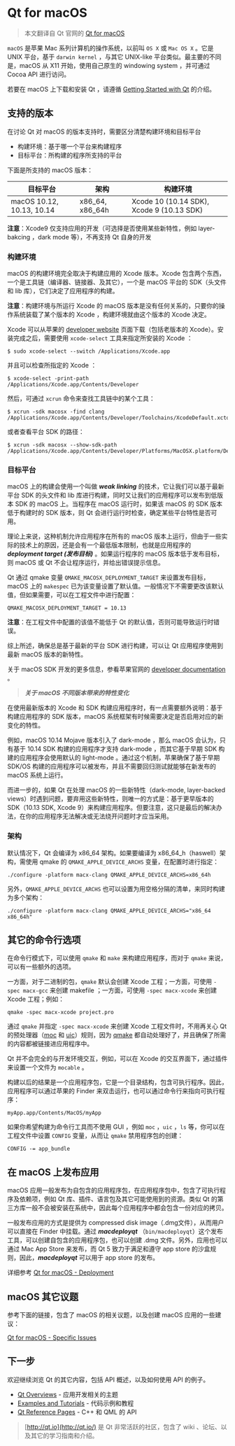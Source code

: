 # Qt for macOS

> 本文翻译自 Qt 官网的 [Qt for macOS](https://doc.qt.io/qt-5/macos.html) 



`macOS` 是苹果 Mac 系列计算机的操作系统，以前叫 `OS X` 或 `Mac OS X` 。它是 UNIX 平台，基于 `darwin kernel` ，与其它 UNIX-like 平台类似。最主要的不同是，macOS 从 X11 开始，使用自己原生的 windowing system ，并可通过 Cocoa API 进行访问。



若要在 macOS 上下载和安装 Qt ，请遵循 [Getting Started with Qt](https://doc.qt.io/qt-5/gettingstarted.html#) 的介绍。



## 支持的版本

在讨论 Qt 对 macOS 的版本支持时，需要区分清楚构建环境和目标平台

- 构建环境：基于哪一个平台来构建程序
- 目标平台：所构建的程序所支持的平台



下面是所支持的 macOS 版本：

| 目标平台 | 架构 | 构建环境 |
| ----- | ------ | ------ |
| macOS 10.12, 10.13, 10.14 | x86_64, x86_64h | Xcode 10 (10.14 SDK), Xcode 9 (10.13 SDK) |



**注意**：Xcode9 仅支持应用的开发（可选择是否使用某些新特性，例如 layer-bakcing ，dark mode 等），不再支持 Qt 自身的开发



### 构建环境

macOS 的构建环境完全取决于构建应用的 Xcode 版本。Xcode 包含两个东西，一个是工具链（编译器、链接器、及其它），一个是 macOS 平台的 SDK（头文件和 lib 库），它们决定了应用程序的构建。



**注意**：构建环境与所运行 Xcode 的 macOS 版本是没有任何关系的，只要你的操作系统装载了某个版本的 Xcode ，构建环境就由这个版本的 Xcode 决定。



Xcode 可以从苹果的 [developer website](https://developer.apple.com/download/) 页面下载（包括老版本的 Xcode）。安装完成之后，需要使用 `xcode-select` 工具来指定所安装的 Xcode ：

```shell
$ sudo xcode-select --switch /Applications/Xcode.app
```

并且可以检查所指定的 Xcode ：

```shell
$ xcode-select -print-path
/Applications/Xcode.app/Contents/Developer
```

然后，可通过 `xcrun` 命令来查找工具链中的某个工具：

```shell
$ xcrun -sdk macosx -find clang
/Applications/Xcode.app/Contents/Developer/Toolchains/XcodeDefault.xctoolchain/usr/bin/clang
```

或者查看平台 SDK 的路径：

```shell
$ xcrun -sdk macosx --show-sdk-path
/Applications/Xcode.app/Contents/Developer/Platforms/MacOSX.platform/Developer/SDKs/MacOSX10.14.sdk
```



### 目标平台

macOS 上的构建会使用一个叫做 ***weak linking*** 的技术，它让我们可以基于最新平台 SDK 的头文件和 lib 库进行构建，同时又让我们的应用程序可以发布到低版本 SDK 的 macOS 上。当程序在 macOS 运行时，如果该 macOS 的 SDK 版本低于构建时的 SDK 版本，则 Qt 会进行运行时检查，确定某些平台特性是否可用。



理论上来说，这种机制允许应用程序在所有的 macOS 版本上运行，但由于一些实际的技术上的原因，还是会有一个最低版本限制，也就是应用程序的 ***deployment target (发布目标)*** 。如果运行程序的 macOS 版本低于发布目标，则 macOS 或 Qt 不会让程序运行，并给出错误提示信息。



Qt 通过 qmake 变量 `QMAKE_MACOSX_DEPLOYMENT_TARGET` 来设置发布目标，macOS 上的 `makespec` 已为该变量设置了默认值。一般情况下不需要更改该默认值，但如果需要，可以在工程文件中进行配置：

```shell
QMAKE_MACOSX_DEPLOYMENT_TARGET = 10.13
```

**注意**：在工程文件中配置的该值不能低于 Qt 的默认值，否则可能导致运行时错误。



综上所述，确保总是基于最新的平台 SDK 进行构建，可以让 Qt 应用程序使用到最新 macOS 版本的新特性。



关于 macOS SDK 开发的更多信息，参看苹果官网的 [developer documentation](https://developer.apple.com/library/mac/#documentation/DeveloperTools/Conceptual/cross_development/Introduction/Introduction.html) 。



> ***关于 macOS 不同版本带来的特性变化***

在使用最新版本的 Xcode 和 SDK 构建应用程序时，有一点需要额外说明：基于构建应用程序的 SDK 版本，macOS 系统框架有时候需要决定是否启用对应的新变化的特性。



例如，macOS 10.14 Mojave 版本引入了 dark-mode ，那么 macOS 会认为，只有基于 10.14 SDK 构建的应用程序才支持 dark-mode ，而其它基于早期 SDK 构建的应用程序会使用默认的 light-mode 。通过这个机制，苹果确保了基于早期 SDK/OS 构建的应用程序可以被发布，并且不需要回归测试就能够在新发布的 macOS 系统上运行。



而进一步的，如果 Qt 在处理 macOS 的一些新特性（dark-mode, layer-backed views）时遇到问题，要弃用这些新特性，则唯一的方式是：基于更早版本的 SDK（10.13 SDK, Xcode 9）来构建应用程序。但要注意，这只是最后的解决办法，在你的应用程序无法解决或无法绕开问题时才应当采用。



### 架构

默认情况下，Qt 会编译为 x86_64 架构。如果要编译为 x86_64_h（haswell）架构，需使用 qmake 的 `QMAKE_APPLE_DEVICE_ARCHS` 变量，在配置时进行指定：

```shell
./configure -platform macx-clang QMAKE_APPLE_DEVICE_ARCHS=x86_64h
```

另外，`QMAKE_APPLE_DEVICE_ARCHS` 也可以设置为用空格分隔的清单，来同时构建为多个架构：

```shell
./configure -platform macx-clang QMAKE_APPLE_DEVICE_ARCHS="x86_64 x86_64h"
```



## 其它的命令行选项

在命令行模式下，可以使用 `qmake` 和 `make` 来构建应用程序，而对于 `qmake` 来说，可以有一些额外的选项。



一方面，对于二进制的包，`qmake` 默认会创建 Xcode 工程；一方面，可使用 `-spec macx-gcc` 来创建 makefile ；一方面，可使用 `-spec macx-xcode` 来创建 Xcode 工程；例如：

```shell
qmake -spec macx-xcode project.pro
```

通过 `qmake` 并指定 `-spec macx-xcode` 来创建 Xcode 工程文件时，不用再关心 Qt 的预处理器（[moc](https://doc.qt.io/qt-5/moc.html#) 和 [uic](https://doc.qt.io/qt-5/uic.html#)）规则，因为 [qmake](https://doc.qt.io/qt-5/qmake-manual.html) 都自动处理好了，并且确保了所需的内容都被链接进应用程序中。



Qt 并不会完全的与开发环境交互，例如，可以在 Xcode 的交互界面下，通过插件来设置一个文件为 `mocable` 。



构建以后的结果是一个应用程序包，它是一个目录结构，包含可执行程序。因此，应用程序可以通过苹果的 Finder 来双击运行，也可以通过命令行来指向可执行程序：

```shell
myApp.app/Contents/MacOS/myApp
```

如果你希望构建为命令行工具而不使用 GUI ，例如 `moc` ，`uic` ，`ls` 等，你可以在工程文件中设置 `CONFIG` 变量，从而让 `qmake` 禁用程序包的创建：

```shell
CONFIG -= app_bundle
```



## 在 macOS 上发布应用

macOS 应用一般发布为自包含的应用程序包，在应用程序包中，包含了可执行程序及依赖项，例如 Qt 库、插件、语言包及其它可能使用到的资源。类似 Qt 的第三方库一般不会被安装在系统中，因此每个应用程序中都会包含一份对应的拷贝。



一般发布应用的方式是提供为 compressed disk image（.dmg文件），从而用户可以直接在 Finder 中挂载。通过 ***macdeployqt*** （`bin/macdeployqt`）这个发布工具，可以创建自包含的应用程序包，也可以创建 .dmg 文件。另外，应用也可以通过  Mac App Store 来发布，而 Qt 5 致力于满足和遵守 app store 的沙盒规则，因此，***macdeployqt*** 可以用于 app store 的发布。



详细参考 [Qt for macOS - Deployment](https://doc.qt.io/qt-5/macos-deployment.html#) 



## macOS 其它议题

参考下面的链接，包含了 macOS 的相关议题，以及创建 macOS 应用的一些建议：

[Qt for macOS - Specific Issues](https://doc.qt.io/qt-5/macos-issues.html#) 



## 下一步

欢迎继续浏览 Qt 的其它内容，包括 API 概述，以及如何使用 API 的例子。

- [Qt Overviews](https://doc.qt.io/qt-5/overviews-main.html#) - 应用开发相关的主题
- [Examples and Tutorials](https://doc.qt.io/qt-5/qtexamplesandtutorials.html#) - 代码示例和教程
- [Qt Reference Pages](https://doc.qt.io/qt-5/reference-overview.html#) - C++ 和 QML 的 API



> [http://qt.io](http://qt.io/) 是 Qt 非常活跃的社区，包含了 wiki 、论坛、以及其它的学习指南和介绍。
